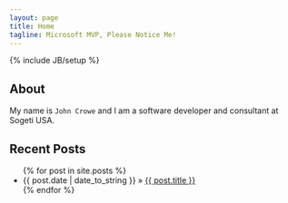 ```yaml
---
layout: page
title: Home
tagline: Microsoft MVP, Please Notice Me!
---
```

{% include JB/setup %}

## About

My name is `John Crowe` and I am a software developer and consultant at Sogeti USA.
    
## Recent Posts

<ul class="posts">
  {% for post in site.posts %}
    <li><span>{{ post.date | date_to_string }}</span> &raquo; <a href="{{ BASE_PATH }}{{ post.url }}">{{ post.title }}</a></li>
  {% endfor %}
</ul>
